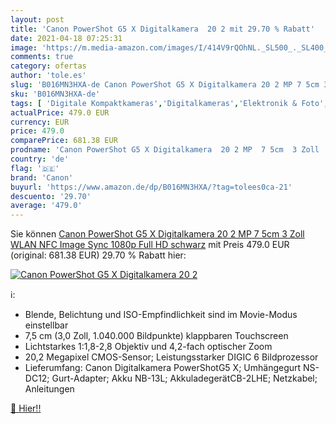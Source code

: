 ```yaml
---
layout: post
title: 'Canon PowerShot G5 X Digitalkamera  20 2 mit 29.70 % Rabatt'
date: 2021-04-18 07:25:31
image: 'https://m.media-amazon.com/images/I/414V9rQOhNL._SL500_._SL400_.jpg'
comments: true
category: ofertas
author: 'tole.es'
slug: 'B016MN3HXA-de Canon PowerShot G5 X Digitalkamera 20 2 MP 7 5cm 3 Zoll...'
sku: 'B016MN3HXA-de'
tags: [ 'Digitale Kompaktkameras','Digitalkameras','Elektronik & Foto','Kamera & Foto','canon', ]
actualPrice: 479.0 EUR
currency: EUR
price: 479.0
comparePrice: 681.38 EUR
prodname: 'Canon PowerShot G5 X Digitalkamera  20 2 MP  7 5cm  3 Zoll  WLAN  NFC  Image Sync  1080p  Full HD  schwarz'
country: 'de'
flag: '🇩🇪'
brand: 'Canon'
buyurl: 'https://www.amazon.de/dp/B016MN3HXA/?tag=tolees0ca-21'
descuento: '29.70'
average: '479.0'
---
```


Sie können [Canon PowerShot G5 X Digitalkamera  20 2 MP  7 5cm  3 Zoll  WLAN  NFC  Image Sync  1080p  Full HD  schwarz](https://www.amazon.de/dp/B016MN3HXA/?tag=tolees0ca-21) mit Preis 479.0 EUR (original: 681.38 EUR) 29.70 % Rabatt hier:

[![Canon PowerShot G5 X Digitalkamera  20 2](https://m.media-amazon.com/images/I/414V9rQOhNL._SL500_._SL400_.jpg)](https://www.amazon.de/dp/B016MN3HXA/?tag=tolees0ca-21)

ℹ️:

- Blende, Belichtung und ISO-Empfindlichkeit sind im Movie-Modus einstellbar
- 7,5 cm (3,0 Zoll, 1.040.000 Bildpunkte) klappbaren Touchscreen
- Lichtstarkes 1:1,8-2,8 Objektiv und 4,2-fach optischer Zoom
- 20,2 Megapixel CMOS-Sensor; Leistungsstarker DIGIC 6 Bildprozessor
- Lieferumfang: Canon Digitalkamera PowerShotG5 X; Umhängegurt NS-DC12; Gurt-Adapter; Akku NB-13L; AkkuladegerätCB-2LHE; Netzkabel; Anleitungen

[🛒 Hier!!](https://www.amazon.de/dp/B016MN3HXA/?tag=tolees0ca-21)
